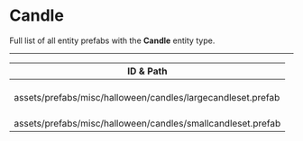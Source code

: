# Candle
Full list of all <Badge type="warning" text="2"/> entity prefabs with the **Candle** entity type.

---
| ID & Path |
| --- |
| <a href="#3049520350"><Badge id="3049520350" type="tip" text="#"/></a> <Badge type="tip" text="3049520350"/> <Badge type="info" text="Model"/> <Badge type="info" text="GroundWatch"/> <Badge type="info" text="DestroyOnGroundMissing"/> <Badge type="info" text="Deployable"/> <Badge type="info" text="Construction"/> <Badge type="info" text="DeployableDecay"/> <Badge type="info" text="Rust.PropRenderer"/> <br> assets/prefabs/misc/halloween/candles/largecandleset.prefab |
| <a href="#3435611199"><Badge id="3435611199" type="tip" text="#"/></a> <Badge type="tip" text="3435611199"/> <Badge type="info" text="Model"/> <Badge type="info" text="GroundWatch"/> <Badge type="info" text="DestroyOnGroundMissing"/> <Badge type="info" text="Deployable"/> <Badge type="info" text="Construction"/> <Badge type="info" text="DeployableDecay"/> <Badge type="info" text="Rust.PropRenderer"/> <br> assets/prefabs/misc/halloween/candles/smallcandleset.prefab |
